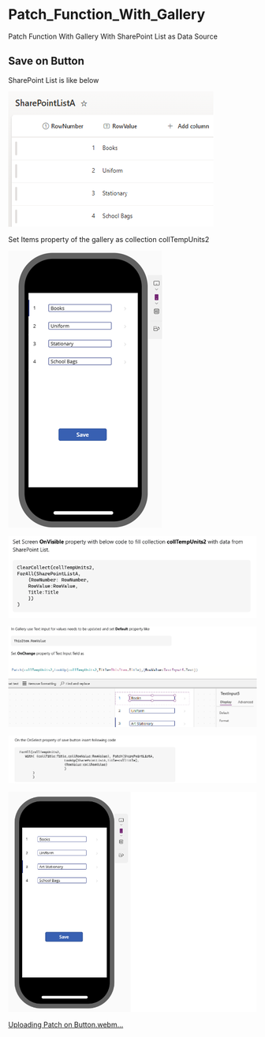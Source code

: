 # Patch_Function_With_Gallery
Patch Function With Gallery With SharePoint List as Data Source


Save on Button
--------------
SharePoint List is like below

![Uploading image.png…](https://github.com/AlmasMahfooz/Patch_Function_With_Gallery/blob/main/sharepoint%201.png)

Set Items property of the gallery as collection collTempUnits2

![Uploading image.png…](https://github.com/AlmasMahfooz/Patch_Function_With_Gallery/blob/main/sharepoint%20gallery%202.png)

![Uploading image.png…](https://github.com/AlmasMahfooz/Patch_Function_With_Gallery/blob/main/sharepoint%20Code3.png)

![Uploading image.png…](https://github.com/AlmasMahfooz/Patch_Function_With_Gallery/blob/main/sharepoint%20Code4.png)

![Uploading image.png…](https://github.com/AlmasMahfooz/Patch_Function_With_Gallery/blob/main/sharepoint%20Code5.png)

![Uploading image.png…](https://github.com/AlmasMahfooz/Patch_Function_With_Gallery/blob/main/sharepoint%20gallery%205.png)





[Uploading Patch on Button.webm…]()





